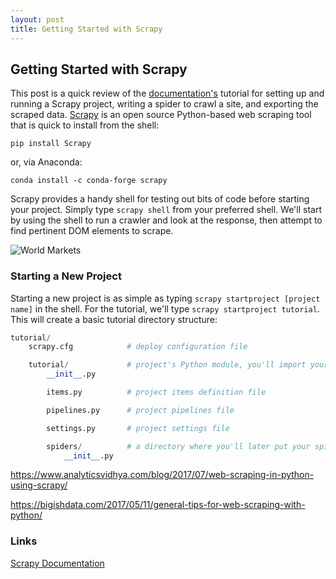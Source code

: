 ```yaml
---
layout: post
title: Getting Started with Scrapy
---
```


## Getting Started with Scrapy

This post is a quick review of the [documentation's](https://docs.scrapy.org/en/latest/) tutorial for setting up and running a Scrapy project, writing a spider to crawl a site, and exporting the scraped data. [Scrapy](https://scrapy.org/) is an open source Python-based web scraping tool that is quick to install from the shell:

```shell
pip install Scrapy
```

or, via Anaconda:

```shell
conda install -c conda-forge scrapy
```

Scrapy provides a handy shell for testing out bits of code before starting your project. Simply type ``scrapy shell`` from your preferred shell. We'll start by using the shell to run a crawler and look at the response, then attempt to find pertinent DOM elements to scrape. 

![World Markets](https://github.com/strongdan/blog/assets/img/world_markets.png)

### Starting a New Project

Starting a new project is as simple as typing ``scrapy startproject [project name]`` in the shell. For the tutorial, we'll type ``scrapy startproject tutorial``. This will create a basic tutorial directory structure:

```python
tutorial/
    scrapy.cfg            # deploy configuration file

    tutorial/             # project's Python module, you'll import your code from here
        __init__.py

        items.py          # project items definition file

        pipelines.py      # project pipelines file

        settings.py       # project settings file

        spiders/          # a directory where you'll later put your spiders
            __init__.py
```

https://www.analyticsvidhya.com/blog/2017/07/web-scraping-in-python-using-scrapy/

https://bigishdata.com/2017/05/11/general-tips-for-web-scraping-with-python/

### Links
[Scrapy Documentation](https://docs.scrapy.org/en/latest/)
